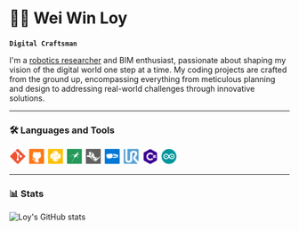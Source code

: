 # 👨‍💻 Wei Win Loy

**`Digital Craftsman`**

I'm a [robotics researcher](https://loyweiwin.github.io/RoboticPortfolio/) and BIM enthusiast, passionate about shaping my vision of the digital world one step at a time. My coding projects are crafted from the ground up, encompassing everything from meticulous planning and design to addressing real-world challenges through innovative solutions.

---

### 🛠️ Languages and Tools
<img src="https://github.com/LoyWeiWin/LoyWeiWin/blob/main/Icon/Git_icon.svg" alt="Git SVG" width="30">
<img src="https://github.com/LoyWeiWin/LoyWeiWin/blob/main/Icon/Github_icon.svg" alt="Github SVG" width="30">
<img src="https://github.com/LoyWeiWin/LoyWeiWin/blob/main/Icon/Python_icon.svg" alt="Python SVG" width="30">
<img src="https://github.com/LoyWeiWin/LoyWeiWin/blob/main/Icon/Grasshopper_icon.svg" alt="Grasshopper SVG" width="30">
<img src="https://github.com/LoyWeiWin/LoyWeiWin/blob/main/Icon/Rhino_icon.svg" alt="Rhino SVG" width="30">
<img src="https://github.com/LoyWeiWin/LoyWeiWin/blob/main/Icon/MicrosoftHololens_icon.svg" alt="MicrosoftHololens2 SVG" width="30">
<img src="https://github.com/LoyWeiWin/LoyWeiWin/blob/main/Icon/UR_icon.svg" alt="UR SVG" width="30">
<img src="https://github.com/LoyWeiWin/LoyWeiWin/blob/main/Icon/CSharp_icon.svg" alt="CSharp SVG" width="30">
<img src="https://github.com/LoyWeiWin/LoyWeiWin/blob/main/Icon/Arduino_icon.svg" alt="Arduino SVG" width="30"> 

---

### 📊 Stats

![Loy's GitHub stats](https://github-readme-stats.vercel.app/api/?username=loyweiwin\&show_icons=true\&title_color=fff\&icon_color=79ff97\&text_color=9f9f9f\&bg_color=151515)
